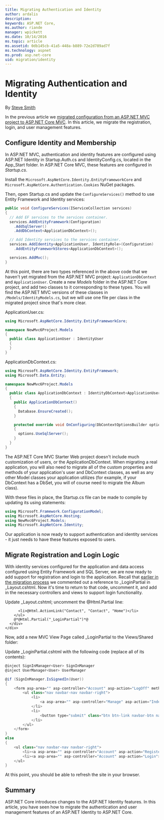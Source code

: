 ```yaml
---
title: Migrating Authentication and Identity
author: ardalis
description: 
keywords: ASP.NET Core,
ms.author: riande
manager: wpickett
ms.date: 10/14/2016
ms.topic: article
ms.assetid: 0db145cb-41a5-448a-b889-72e2d789ad7f
ms.technology: aspnet
ms.prod: asp.net-core
uid: migration/identity
---
```

# Migrating Authentication and Identity

<a name=migration-identity></a>

By [Steve Smith](http://ardalis.com)

In the previous article we [migrated configuration from an ASP.NET MVC project to ASP.NET Core MVC](configuration.md). In this article, we migrate the registration, login, and user management features.

## Configure Identity and Membership

In ASP.NET MVC, authentication and identity features are configured using ASP.NET Identity in Startup.Auth.cs and IdentityConfig.cs, located in the App_Start folder. In ASP.NET Core MVC, these features are configured in *Startup.cs*.

Install the `Microsoft.AspNetCore.Identity.EntityFrameworkCore` and `Microsoft.AspNetCore.Authentication.Cookies` NuGet packages.

Then, open Startup.cs and update the `ConfigureServices()` method to use Entity Framework and Identity services:

```csharp
public void ConfigureServices(IServiceCollection services)
{
  // Add EF services to the services container.
  services.AddEntityFramework(Configuration)
    .AddSqlServer()
    .AddDbContext<ApplicationDbContext>();

  // Add Identity services to the services container.
  services.AddIdentity<ApplicationUser, IdentityRole>(Configuration)
    .AddEntityFrameworkStores<ApplicationDbContext>();

  services.AddMvc();
}
```

At this point, there are two types referenced in the above code that we haven't yet migrated from the ASP.NET MVC project: `ApplicationDbContext` and `ApplicationUser`. Create a new *Models* folder in the ASP.NET Core project, and add two classes to it corresponding to these types. You will find the ASP.NET MVC versions of these classes in `/Models/IdentityModels.cs`, but we will use one file per class in the migrated project since that's more clear.

ApplicationUser.cs:

<!-- literal_block {"ids": [], "names": [], "highlight_args": {}, "backrefs": [], "dupnames": [], "linenos": false, "classes": [], "xml:space": "preserve", "language": "c#"} -->

```csharp
using Microsoft.AspNetCore.Identity.EntityFrameworkCore;

namespace NewMvc6Project.Models
{
  public class ApplicationUser : IdentityUser
  {
  }
}
```

ApplicationDbContext.cs:

<!-- literal_block {"ids": [], "names": [], "highlight_args": {}, "backrefs": [], "dupnames": [], "linenos": false, "classes": [], "xml:space": "preserve", "language": "c#"} -->

```csharp
using Microsoft.AspNetCore.Identity.EntityFramework;
using Microsoft.Data.Entity;

namespace NewMvc6Project.Models
{
  public class ApplicationDbContext : IdentityDbContext<ApplicationUser>
  {
    public ApplicationDbContext()
    {
      Database.EnsureCreated();
    }

    protected override void OnConfiguring(DbContextOptionsBuilder options)
    {
      options.UseSqlServer();
    }
  }
}
```

The ASP.NET Core MVC Starter Web project doesn't include much customization of users, or the ApplicationDbContext. When migrating a real application, you will also need to migrate all of the custom properties and methods of your application's user and DbContext classes, as well as any other Model classes your application utilizes (for example, if your DbContext has a DbSet<Album>, you will of course need to migrate the Album class).

With these files in place, the Startup.cs file can be made to compile by updating its using statements:

<!-- literal_block {"ids": [], "names": [], "highlight_args": {}, "backrefs": [], "dupnames": [], "linenos": false, "classes": [], "xml:space": "preserve", "language": "c#"} -->

```csharp
using Microsoft.Framework.ConfigurationModel;
using Microsoft.AspNetCore.Hosting;
using NewMvc6Project.Models;
using Microsoft.AspNetCore.Identity;
```

Our application is now ready to support authentication and identity services - it just needs to have these features exposed to users.

## Migrate Registration and Login Logic

With identity services configured for the application and data access configured using Entity Framework and SQL Server, we are now ready to add support for registration and login to the application. Recall that [earlier in the migration process](mvc.md#migrate-layout-file) we commented out a reference to _LoginPartial in _Layout.cshtml. Now it's time to return to that code, uncomment it, and add in the necessary controllers and views to support login functionality.

Update _Layout.cshtml; uncomment the @Html.Partial line:

<!-- literal_block {"ids": [], "names": [], "highlight_args": {}, "backrefs": [], "dupnames": [], "linenos": false, "classes": [], "xml:space": "preserve", "language": "none"} -->

```none
      <li>@Html.ActionLink("Contact", "Contact", "Home")</li>
    </ul>
    @*@Html.Partial("_LoginPartial")*@
  </div>
</div>
```

Now, add a new MVC View Page called _LoginPartial to the Views/Shared folder:

Update _LoginPartial.cshtml with the following code (replace all of its contents):

<!-- literal_block {"ids": [], "names": [], "highlight_args": {}, "backrefs": [], "dupnames": [], "linenos": false, "classes": [], "xml:space": "preserve", "language": "c#"} -->

```csharp
@inject SignInManager<User> SignInManager
@inject UserManager<User> UserManager

@if (SignInManager.IsSignedIn(User))
{
    <form asp-area="" asp-controller="Account" asp-action="LogOff" method="post" id="logoutForm" class="navbar-right">
        <ul class="nav navbar-nav navbar-right">
            <li>
                <a asp-area="" asp-controller="Manage" asp-action="Index" title="Manage">Hello @UserManager.GetUserName(User)!</a>
            </li>
            <li>
                <button type="submit" class="btn btn-link navbar-btn navbar-link">Log off</button>
            </li>
        </ul>
    </form>
}
else
{
    <ul class="nav navbar-nav navbar-right">
        <li><a asp-area="" asp-controller="Account" asp-action="Register">Register</a></li>
        <li><a asp-area="" asp-controller="Account" asp-action="Login">Log in</a></li>
    </ul>
}
```

At this point, you should be able to refresh the site in your browser.

## Summary

ASP.NET Core introduces changes to the ASP.NET Identity features. In this article, you have seen how to migrate the authentication and user management features of an ASP.NET Identity to ASP.NET Core.
